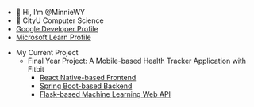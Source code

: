- 👋 Hi, I’m @MinnieWY
- 🌱 CityU Computer Science 
- [Google Developer Profile](https://developers.google.com/profile/u/104547827132008908151?authuser=1&hl=en)
- [Microsoft Learn Profile](https://learn.microsoft.com/en-us/users/minniewy-7838/)

* My Current Project
  * Final Year Project: A Mobile-based Health Tracker Application with Fitbit
    * [React Native-based Frontend](https://github.com/MinnieWY/Android-Health-Tracker-Frontend.git)
    * [Spring Boot-based Backend](https://github.com/MinnieWY/Android-Health-Tracker-Backend.git)
    * [Flask-based Machine Learning Web API](https://github.com/MinnieWY/Android-Health-Tracker-Machine-Learning)

<!---
MinnieWY/MinnieWY is a ✨ special ✨ repository because its `README.md` (this file) appears on your GitHub profile.
You can click the Preview link to take a look at your changes.
--->
